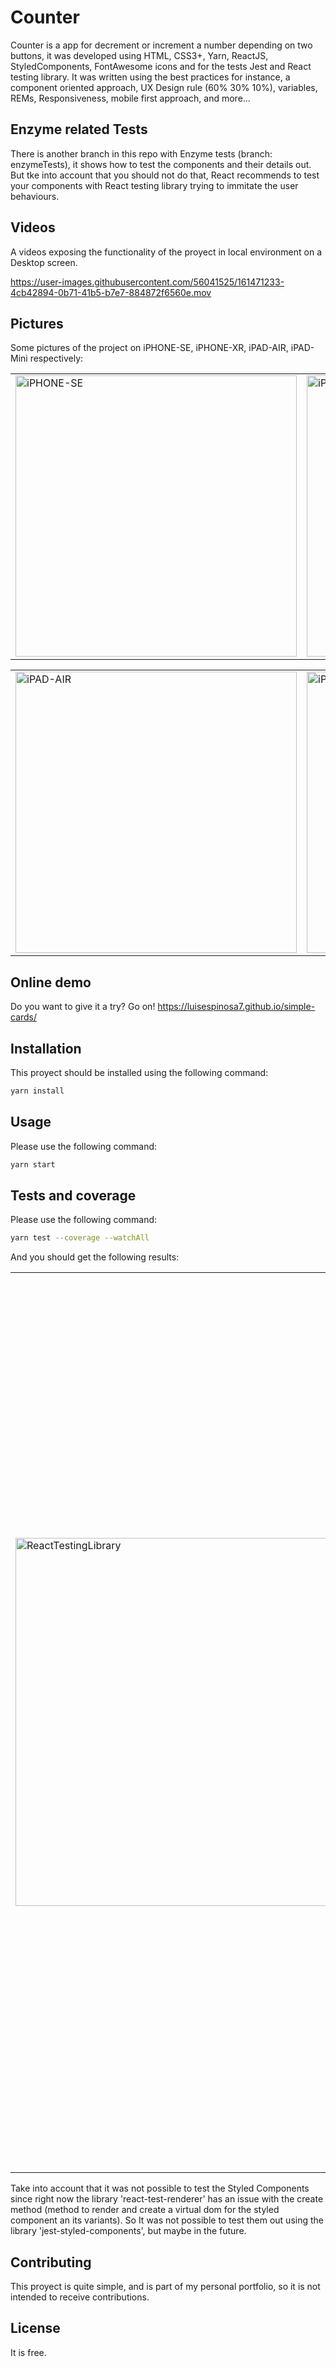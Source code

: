 # Counter

Counter is a app for decrement or increment a number depending on two buttons, it was developed using HTML, CSS3+, Yarn, ReactJS, StyledComponents, FontAwesome icons and for the tests Jest and React testing library. It was written using the best practices for instance, a component oriented approach, UX Design rule (60% 30% 10%), variables, REMs, Responsiveness, mobile first approach, and more... 

## Enzyme related Tests
There is another branch in this repo with Enzyme tests (branch: enzymeTests), it shows how to test the components and their details out. But tke into account that you should not do that, React recommends to test your components with React testing library trying to immitate the user behaviours.

## Videos
A videos exposing the functionality of the proyect in local environment on a Desktop screen.

https://user-images.githubusercontent.com/56041525/161471233-4cb42894-0b71-41b5-b7e7-884872f6560e.mov


## Pictures
Some pictures of the project on iPHONE-SE, iPHONE-XR, iPAD-AIR,  iPAD-Mini respectively:

<table style="width:100%">
  <tr>
    <td>
  		<img width="450" alt="iPHONE-SE" src="https://user-images.githubusercontent.com/56041525/161471265-ce927a36-a8e0-4b93-a034-f77631e96d43.png">
	  </td>
    <td>
  	<img width="450" alt="iPHONE-XR" src="https://user-images.githubusercontent.com/56041525/161471636-c4b5aade-772f-4bc7-aa0d-94122a0c64f7.png">
    </td>
  </tr>
</table>


<table style="width:100%">
  <tr>
    <td>
  		<img width="450" alt="iPAD-AIR" src="https://user-images.githubusercontent.com/56041525/161471672-5c5f3312-ca4d-4c2f-a1c7-d349c3c18fb3.png">
	  </td>
    <td>
  	<img width="450" alt="iPAD-MINI" src="https://user-images.githubusercontent.com/56041525/161471692-4fadca29-b200-46cb-9bc7-c13ceb8c2c14.png">
    </td>
  </tr>
</table>

## Online demo
Do you want to give it a try? Go on! 
https://luisespinosa7.github.io/simple-cards/

## Installation

This proyect should be installed using the following command:
```bash
yarn install
```

## Usage
Please use the following command:

```bash
yarn start
```

## Tests and coverage
Please use the following command:

```bash
yarn test --coverage --watchAll
```

And you should get the following results:


<table style="width:100%">
  <tr>
    <td>
  		<img width="589" alt="ReactTestingLibrary" src="https://user-images.githubusercontent.com/56041525/161472227-51b1f9f3-ae7d-471f-ac16-4a5c434e9a79.png">
	  </td>
    <td>
  	<img width="1433" alt="RTL-Coverage" src="https://user-images.githubusercontent.com/56041525/161472242-e0b981f1-a25c-4a1d-8f37-b0a0cd7d03ee.png">
    </td>
  </tr>
</table>

Take into account that it was not possible to test the Styled Components since right now the library 'react-test-renderer' has an issue with the create method (method to render and create a virtual dom for the styled component an its variants). So It was not possible to test them out using the library 'jest-styled-components', but maybe in the future.


## Contributing
This proyect is quite simple, and is part of my personal portfolio, so it is not intended to receive contributions.


## License
It is free.
